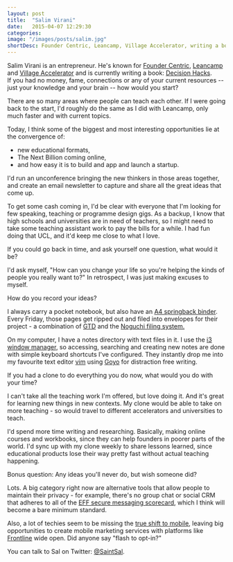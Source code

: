 ```yaml
---
layout: post
title:  "Salim Virani"
date:   2015-04-07 12:29:30
categories: 
image: "/images/posts/salim.jpg"
shortDesc: Founder Centric, Leancamp, Village Accelerator, writing a book Decision Hacks
---
```

<div class="intro">
  Salim Virani is an entrepreneur. He's known for <a href="http://foundercentric.com">Founder Centric</a>, <a href="http://leancamp.co">Leancamp</a> and <a href="http://villageaccelerator.org">Village Accelerator</a> and is currently writing a book: <a href="http://decisionhacks.co">Decision Hacks</a>.
</div>


<div class="question">If you had no money, fame, connections or any of your current resources -- just your knowledge and your brain -- how would you start?</div>

<div class="answer">
  <p>
    There are so many areas where people can teach each other.  If I were going back to the start, I'd roughly do the same as I did with Leancamp, only much faster and with current topics.  
  </p>
  <p>
    Today, I think some of the biggest and most interesting opportunities lie at the convergence of:
  </p>
  <ul>
    <li>new educational formats,</li>
    <li>The Next Billion coming online,</li>
    <li>and how easy it is to build and app and launch a startup.</li>
  </ul>
  <p>
    I'd run an unconference bringing the new thinkers in those areas together, and create an email newsletter to capture and share all the great ideas that come up. 
  </p>
  <p>
    To get some cash coming in, I'd be clear with everyone that I'm looking for few speaking, teaching or programme design gigs. As a backup, I know that high schools and universities are in need of teachers, so I might need to take some teaching assistant work to pay the bills for a while. I had fun doing that UCL, and it'd keep me close to what I love.
  </p>
</div>


<div class="question">If you could go back in time, and ask yourself one question, what would it be?</div>

<div class="answer">
  <p>
    I'd ask myself, "How can you change your life so you're helping the kinds of people you really want to?"  In retrospect, I was just making excuses to myself.
  </p>
</div>


<div class="question">How do you record your ideas?</div>

<div class="answer">
  <p>
    I always carry a pocket notebook, but also have an <a href="http://springbackbinders.com/">A4 springback binder</a>.  Every Friday, those pages get ripped out and filed into envelopes for their project - a combination of <a href="http://gettingthingsdone.com/">GTD</a> and the <a href="http://communicationnation.blogspot.com/2005/12/noguchi-filing-system.html">Noguchi filing system.</a>
  </p>
  <p>
    On my computer, I have a notes directory with text files in it.  I use the <a href="http://i3wm.org/">i3 window manager</a>, so accessing, searching and creating new notes are done with simple keyboard shortcuts I've configured. They instantly drop me into my favourite text editor <a href="http://vim.org">vim</a> using <a href="https://github.com/junegunn/goyo.vim">Goyo</a> for distraction free writing.
  </p>
</div>


<div class="question">If you had a clone to do everything you do now, what would you do with your time?</div>

<div class="answer">
  <p>
    I can't take all the teaching work I'm offered, but love doing it. And it's great for learning new things in new contexts. My clone would be able to take on more teaching - so would travel to different accelerators and universities to teach.  
  </p>
  <p>
    I'd spend more time writing and researching.  Basically, making online courses and workbooks, since they can help founders in poorer parts of the world.  I'd sync up with my clone weekly to share lessons learned, since educational products lose their way pretty fast without actual teaching happening.
  </p>
</div>

<div class="question">Bonus question: Any ideas you'll never do, but wish someone did?</div>

<div class="answer">
  <p>
    Lots. A big category right now are alternative tools that allow people to maintain their privacy - for example, there's no group chat or social CRM that adheres to all of the <a href="https://www.eff.org/secure-messaging-scorecard">EFF secure messaging scorecard</a>, which I think will become a bare minimum standard.
  </p>
  <p>
    Also, a lot of techies seem to be missing the <a href="http://saintsal.com/the-rules-changed/">true shift to mobile</a>, leaving big opportunities to create mobile marketing services with platforms like <a href="http://frontlinesms.com">Frontline</a> wide open. Did anyone say "flash to opt-in?" 
  </p>
</div>

<p>You can talk to Sal on Twitter: <a href="http://twitter.com/saintsal">@SaintSal</a>.</p>